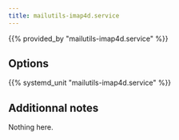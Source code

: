 ```yaml
---
title: mailutils-imap4d.service
---
```


{{% provided_by "mailutils-imap4d.service" %}}

## Options

{{% systemd_unit "mailutils-imap4d.service" %}}

## Additionnal notes

Nothing here.